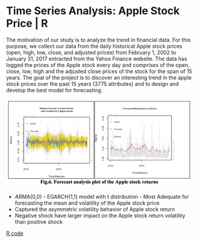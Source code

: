 # Time Series Analysis: Apple Stock Price | R

The motivation of our study is to analyze the trend in financial data. For this purpose, we collect our data from the daily historical Apple stock prices (open, high, low, close, and adjusted prices) from February 1, 2002 to January 31, 2017 extracted from the Yahoo Finance website.
The data has logged the prices of the Apple stock every day and comprises of the open, close, low, high and the adjusted close prices of the stock for the span of 15 years. The goal of the project is to discover an interesting trend in the apple stock prices over the past 15 years (3775 attributes) and to design and develop the best model for forecasting.

![Forecast](/image/Screen%20Shot%202018-07-19%20at%203.35.14%20PM.png)

* ARMA(0,0) - EGARCH(1,1) model with t distribution - Most Adequate for forecasting the mean and volatility of the Apple stock price
* Captured the asymmetric volatility behavior of Apple stock return
* Negative shock have larger impact on the Apple stock return volatility than positive shock

[R code](/apple%20stock%20price%20prediction.R)
